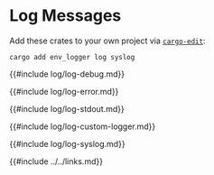 # Log Messages

Add these crates to your own project via [`cargo-edit`]:

```
cargo add env_logger log syslog
```

{{#include log/log-debug.md}}

{{#include log/log-error.md}}

{{#include log/log-stdout.md}}

{{#include log/log-custom-logger.md}}

{{#include log/log-syslog.md}}

{{#include ../../links.md}}

[`cargo-edit`]: https://crates.io/crates/cargo-edit
